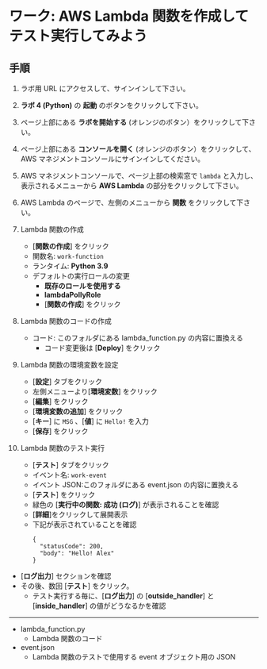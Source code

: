 # ワーク: AWS Lambda 関数を作成してテスト実行してみよう

## 手順

1. ラボ用 URL にアクセスして、サインインして下さい。

1. **ラボ 4 (Python)** の **起動** のボタンをクリックして下さい。

1. ページ上部にある **ラボを開始する** (オレンジのボタン）をクリックして下さい。
   
1. ページ上部にある **コンソールを開く** (オレンジのボタン）をクリックして、AWS マネジメントコンソールにサインインしてください。

1. AWS マネジメントコンソールで、ページ上部の検索窓で `lambda` と入力し、表示されるメニューから **AWS Lambda** の部分をクリックして下さい。  

1. AWS Lambda のページで、左側のメニューから **関数** をクリックして下さい。

1. Lambda 関数の作成
   - [**関数の作成**] をクリック
   - 関数名: `work-function`
   - ランタイム: **Python 3.9**
   - デフォルトの実行ロールの変更
      - **既存のロールを使用する**
      - **lambdaPollyRole**
      - [**関数の作成**] をクリック
1. Lambda 関数のコードの作成
   - コード: このフォルダにある lambda_function.py の内容に置換える
      - コード変更後は [**Deploy**] をクリック
1. Lambda 関数の環境変数を設定
   - [**設定**] タブをクリック
   - 左側メニューより[**環境変数**] をクリック
   - [**編集**] をクリック
   - [**環境変数の追加**] をクリック
   - [**キー**] に `MSG` 、[**値**] に `Hello!` を入力
   - [**保存**] をクリック
1. Lambda 関数のテスト実行
   - [**テスト**] タブをクリック
   - イベント名: `work-event`
   - イベント JSON:このフォルダにある event.json の内容に置換える
   - [**テスト**] をクリック
   - 緑色の [**実行中の関数: 成功 (ログ)**] が表示されることを確認
   - [**詳細**]をクリックして展開表示
   - 下記が表示されていることを確認
     ```
     {
       "statusCode": 200,
       "body": "Hello! Alex"
     }
     ```
  - [**ログ出力**] セクションを確認
  - その後、数回 [**テスト**] をクリック。
    - テスト実行する毎に、[**ログ出力**] の [**outside_handler**] と [**inside_handler**] の値がどうなるかを確認
---

* lambda_function.py
  - Lambda 関数のコード
* event.json
  - Lambda 関数のテストで使用する event オブジェクト用の JSON







